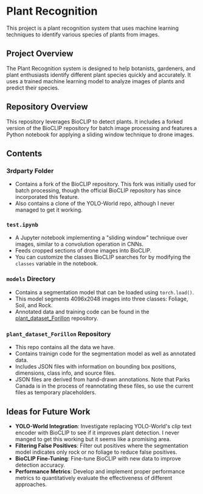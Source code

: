 # Plant Recognition

This project is a plant recognition system that uses machine learning techniques to identify various species of plants from images.

## Project Overview

The Plant Recognition system is designed to help botanists, gardeners, and plant enthusiasts identify different plant species quickly and accurately. It uses a trained machine learning model to analyze images of plants and predict their species.

## Repository Overview

This repository leverages BioCLIP to detect plants. It includes a forked version of the BioCLIP repository for batch image processing and features a Python notebook for applying a sliding window technique to drone images. 

## Contents

### 3rdparty Folder

- Contains a fork of the BioCLIP repository. This fork was initially used for batch processing, though the official BioCLIP repository has since incorporated this feature.
- Also contains a clone of the YOLO-World repo, although I never managed to get it working.

### `test.ipynb`

- A Jupyter notebook implementing a "sliding window" technique over images, similar to a convolution operation in CNNs.
- Feeds cropped sections of drone images into BioCLIP.
- You can customize the classes BioCLIP searches for by modifying the `classes` variable in the notebook.

### `models` Directory

- Contains a segmentation model that can be loaded using `torch.load()`.
- This model segments 4096x2048 images into three classes: Foliage, Soil, and Rock.
- Annotated data and training code can be found in the [plant_dataset_Forillon](#) repository.

### `plant_dataset_Forillon` Repository

- This repo contains all the data we have.
- Contains trainign code for the segmentation model as well as annotated data.
- Includes JSON files with information on bounding box positions, dimensions, class info, and source files.
- JSON files are derived from hand-drawn annotations. Note that Parks Canada is in the process of reannotating these files, so use the current files as temporary placeholders.

## Ideas for Future Work

- **YOLO-World Integration**: Investigate replacing YOLO-World's clip text encoder with BioCLIP to see if it improves plant detection. I never manged to get this working but it seems like a promising area.
- **Filtering False Positives**: Filter out positives where the segmentation model indicates only rock or no foliage to reduce false positives.
- **BioCLIP Fine-Tuning**: Fine-tune BioCLIP with new data to improve detection accuracy.
- **Performance Metrics**: Develop and implement proper performance metrics to quantitatively evaluate the effectiveness of different approaches.
